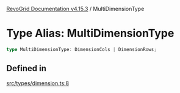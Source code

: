 [RevoGrid Documentation v4.15.3](README.md) / MultiDimensionType

# Type Alias: MultiDimensionType

```ts
type MultiDimensionType: DimensionCols | DimensionRows;
```

## Defined in

[src/types/dimension.ts:8](https://github.com/revolist/revogrid/blob/0f25b4576d7b148a35319cded1f6d62c5f4ebd98/src/types/dimension.ts#L8)
